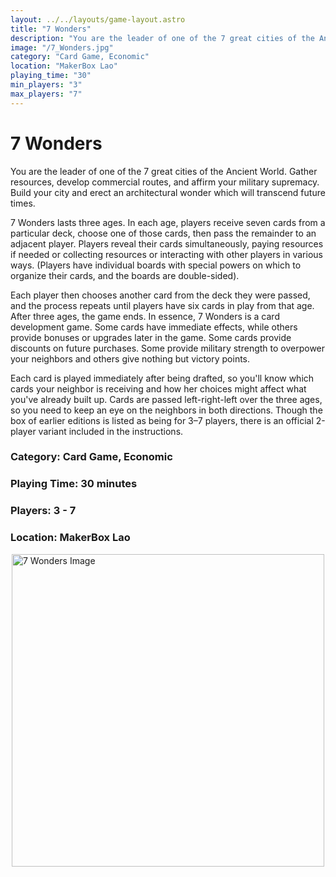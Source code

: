 ```yaml
---
layout: ../../layouts/game-layout.astro
title: "7 Wonders"
description: "You are the leader of one of the 7 great cities of the Ancient World."
image: "/7_Wonders.jpg"
category: "Card Game, Economic"
location: "MakerBox Lao"
playing_time: "30"
min_players: "3"
max_players: "7"
---
```

# 7 Wonders

You are the leader of one of the 7 great cities of the Ancient World. Gather resources, develop commercial routes, and affirm your military supremacy. Build your city and erect an architectural wonder which will transcend future times.  

7 Wonders lasts three ages. In each age, players receive seven cards from a particular deck, choose one of those cards, then pass the remainder to an adjacent player. Players reveal their cards simultaneously, paying resources if needed or collecting resources or interacting with other players in various ways. (Players have individual boards with special powers on which to organize their cards, and the boards are double-sided). 

Each player then chooses another card from the deck they were passed, and the process repeats until players have six cards in play from that age. After three ages, the game ends.  In essence, 7 Wonders is a card development game. Some cards have immediate effects, while others provide bonuses or upgrades later in the game. Some cards provide discounts on future purchases. Some provide military strength to overpower your neighbors and others give nothing but victory points. 

Each card is played immediately after being drafted, so you'll know which cards your neighbor is receiving and how her choices might affect what you've already built up. Cards are passed left-right-left over the three ages, so you need to keep an eye on the neighbors in both directions.  Though the box of earlier editions is listed as being for 3&ndash;7 players, there is an official 2-player variant included in the instructions.

### Category: Card Game, Economic

### Playing Time: 30 minutes

### Players: 3 - 7

### Location: MakerBox Lao

<img src="/7_Wonders.jpg" alt="7 Wonders Image" width="500" style="display: block; margin: 0 auto">

    